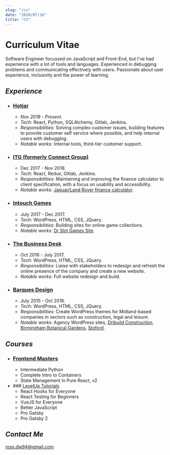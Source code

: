 ```yaml
---
slug: "/cv"
date: "2020/07/16"
title: "CV"
---
```

# Curriculum Vitae

Software Engineer focussed on JavaScript and Front-End, but I've had experience with a lot of tools and languages. Experienced in debugging problems and communicating effectively with users. Passionate about user experience, inclusivity and the power of learning.

## _Experience_

* ### [Hotjar](https://www.hotjar.com)
  - _Nov 2018 - Present_.
  - _Tech:_ React, Python, SQLAlchemy, Gitlab, Jenkins.
  - _Responsibilities:_ Solving complex customer issues, building features to provide customer self service where possible, and help internal users with debugging.
  - _Notable works:_ Internal tools, third-tier customer support.

* ### [ITG (formerly Connect Group)](https://www.itg.co.uk/)
  - Dec 2017 - Nov 2018.
  - _Tech:_ React, Redux, Gitlab, Jenkins.
  - _Responsibilities:_ Maintaining and improving the finance calculator to client specification, with a focus on usability and accessibility.
  - _Notable works:_ [Jaguar/Land Rover finance calculator](https://www.landrover.co.uk/offers-and-finance/finance-calculator.html#/models).

* ### [Intouch Games](https://www.intouchgames.co.uk/)
  - July 2017 - Dec 2017.
  - _Tech:_ WordPress, HTML, CSS, JQuery.
  - _Responsibilities:_ Building sites for online game collections.
  - _Notable works:_ [Dr Slot Games Site](https://www.drslot.co.uk).


* ### [The Business Desk](https://www.thebusinessdesk.com/)
  - Oct 2016 - July 2017.
  - _Tech:_ WordPress, HTML, CSS, JQuery.
  - _Responsibilities:_ Liaise with stakeholders to redesign and refresh the online presence of the company and create a new website.
  - _Notable works:_ Full website redesign and build.

* ### [Barques Design](https://www.barques.co.uk/)
  - July 2015 - Oct 2016.
  - _Tech:_ WordPress, HTML, CSS, JQuery.
  - _Responsibilities:_ Create WordPress themes for Midland-based companies in sectors such as construction, legal and leisure.
  - _Notable works:_ Agency WordPress sites, [Dribuild Construction](https://dribuild.barquestest.uk/), [Birmingham Botanical Gardens](https://www.birminghambotanicalgardens.org.uk/), [Stoford](https://www.stoford.com/).

## _Courses_

* ### [Frontend Masters](https://frontendmasters.com/)
  - Intermediate Python
  - Complete Intro to Containers
  - State Management in Pure React, v2
* ### [LevelUp Tutorials](https://www.leveluptutorials.com/)
  - React Hooks for Everyone
  - React Testing for Beginners
  - VueJS for Everyone
  - Better JavaScript
  - Pro Gatsby
  - Pro Gatsby 2  

## _Contact Me_
ross.dw94@gmail.com